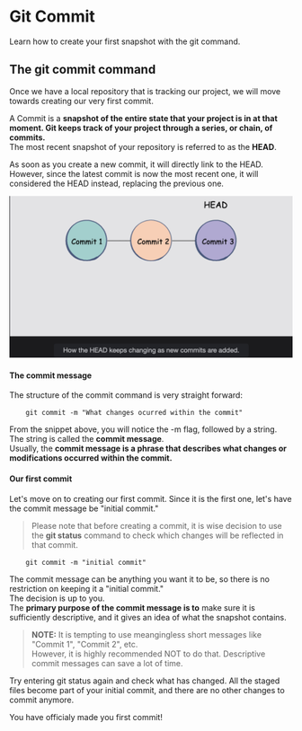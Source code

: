 # Git Commit

Learn how to create your first snapshot with the git command.

## The git commit command

Once we have a local repository that is tracking our project, we will move towards creating our very first commit.

A Commit is a **snapshot of the entire state that your project is in at that moment. Git keeps track of your project through a series, or chain, of commits.**  
 The most recent snapshot of your repository is referred to as the **HEAD**.

As soon as you create a new commit, it will directly link to the HEAD.  
 However, since the latest commit is now the most recent one, it will considered the HEAD instead, replacing the previous one.

![How the HEAD keeps changing as new commits are added](./images/3-1-how-head-keeps-changing-as-new-commits-are-added.png)

#### The commit message

The structure of the commit command is very straight forward:

        git commit -m "What changes ocurred within the commit"

From the snippet above, you will notice the -m flag, followed by a string. The string is called the **commit message**.  
 Usually, the **commit message is a phrase that describes what changes or modifications occurred within the commit.**

#### Our first commit

Let's move on to creating our first commit. Since it is the first one, let's have the commit message be "initial commit."

> Please note that before creating a commit, it is wise decision to use the **git status** command to check which changes will be reflected in that commit.

        git commit -m "initial commit"

The commit message can be anything you want it to be, so there is no restriction on keeping it a "initial commit."  
 The decision is up to you.  
 The **primary purpose of the commit message is to** make sure it is sufficiently descriptive, and it gives an idea of what the snapshot contains.

> **NOTE:** It is tempting to use meangingless short messages like "Commit 1", "Commit 2", etc.  
>  However, it is highly recommended NOT to do that. Descriptive commit messages can save a lot of time.

Try entering git status again and check what has changed. All the staged files become part of your initial commit, and there are no other changes to commit anymore.

You have officialy made you first commit!
